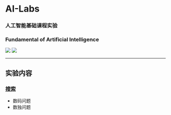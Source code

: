 # AI-Labs

### 人工智能基础课程实验

### Fundamental of Artificial Intelligence

[![](https://img.shields.io/badge/Lab-@lyc0930-brightgreen.svg?style=flat)](https://github.com/lyc0930) ![](https://img.shields.io/badge/USTC-2020Spring-green.svg?style=flat)

---

## 实验内容

### [搜索](https://github.com/lyc0930/Artificial-Intelligence-Assignment/tree/master/Assignment1)

-   数码问题
-   数独问题

